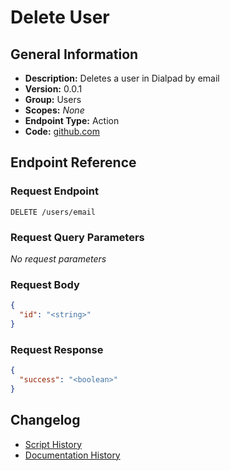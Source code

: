<!-- BEGIN GENERATED CONTENT -->
# Delete User

## General Information

- **Description:** Deletes a user in Dialpad by email
- **Version:** 0.0.1
- **Group:** Users
- **Scopes:** _None_
- **Endpoint Type:** Action
- **Code:** [github.com](https://github.com/NangoHQ/integration-templates/tree/main/integrations/dialpad/actions/delete-user.ts)


## Endpoint Reference

### Request Endpoint

`DELETE /users/email`

### Request Query Parameters

_No request parameters_

### Request Body

```json
{
  "id": "<string>"
}
```

### Request Response

```json
{
  "success": "<boolean>"
}
```

## Changelog

- [Script History](https://github.com/NangoHQ/integration-templates/commits/main/integrations/dialpad/actions/delete-user.ts)
- [Documentation History](https://github.com/NangoHQ/integration-templates/commits/main/integrations/dialpad/actions/delete-user.md)

<!-- END  GENERATED CONTENT -->

